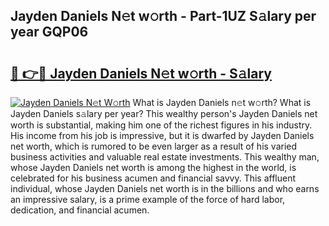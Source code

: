 ## Jayden Daniels N𝚎t w𝚘rth - Part-1UZ S𝚊lary per year GQP06

# <h2><a href="http://gc3fz0o.nevu.top/?p=Jayden+Daniels">🔗 👉🔴 Jayden Daniels N𝚎t w𝚘rth - S𝚊lary</a></h2>

[![Jayden Daniels N𝚎t W𝚘rth](https://i.imgur.com/Oavwk0R.jpeg)](http://gc3fz0o.nevu.top/?p=Jayden+Daniels)
What is Jayden Daniels n𝚎t w𝚘rth? What is Jayden Daniels s𝚊lary per year?
This wealthy person's Jayden Daniels net worth is substantial, making him one of the richest figures in his industry. His income from his job is impressive, but it is dwarfed by Jayden Daniels net worth, which is rumored to be even larger as a result of his varied business activities and valuable real estate investments. This wealthy man, whose Jayden Daniels net worth is among the highest in the world, is celebrated for his business acumen and financial savvy. This affluent individual, whose Jayden Daniels net worth is in the billions and who earns an impressive salary, is a prime example of the force of hard labor, dedication, and financial acumen.
